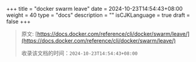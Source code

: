 +++
title = "docker swarm leave"
date = 2024-10-23T14:54:43+08:00
weight = 40
type = "docs"
description = ""
isCJKLanguage = true
draft = false
+++

> 原文: [https://docs.docker.com/reference/cli/docker/swarm/leave/](https://docs.docker.com/reference/cli/docker/swarm/leave/)
>
> 收录该文档的时间：`2024-10-23T14:54:43+08:00`
